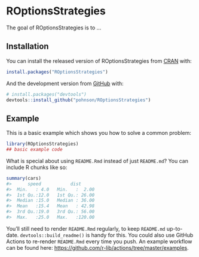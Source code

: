 
<!-- README.md is generated from README.Rmd. Please edit that file -->

# ROptionsStrategies

<!-- badges: start -->
<!-- badges: end -->

The goal of ROptionsStrategies is to …

## Installation

You can install the released version of ROptionsStrategies from
[CRAN](https://CRAN.R-project.org) with:

``` r
install.packages("ROptionsStrategies")
```

And the development version from [GitHub](https://github.com/) with:

``` r
# install.packages("devtools")
devtools::install_github("pohnson/ROptionsStrategies")
```

## Example

This is a basic example which shows you how to solve a common problem:

``` r
library(ROptionsStrategies)
## basic example code
```

What is special about using `README.Rmd` instead of just `README.md`?
You can include R chunks like so:

``` r
summary(cars)
#>      speed           dist       
#>  Min.   : 4.0   Min.   :  2.00  
#>  1st Qu.:12.0   1st Qu.: 26.00  
#>  Median :15.0   Median : 36.00  
#>  Mean   :15.4   Mean   : 42.98  
#>  3rd Qu.:19.0   3rd Qu.: 56.00  
#>  Max.   :25.0   Max.   :120.00
```

You’ll still need to render `README.Rmd` regularly, to keep `README.md`
up-to-date. `devtools::build_readme()` is handy for this. You could also
use GitHub Actions to re-render `README.Rmd` every time you push. An
example workflow can be found here:
<https://github.com/r-lib/actions/tree/master/examples>.
